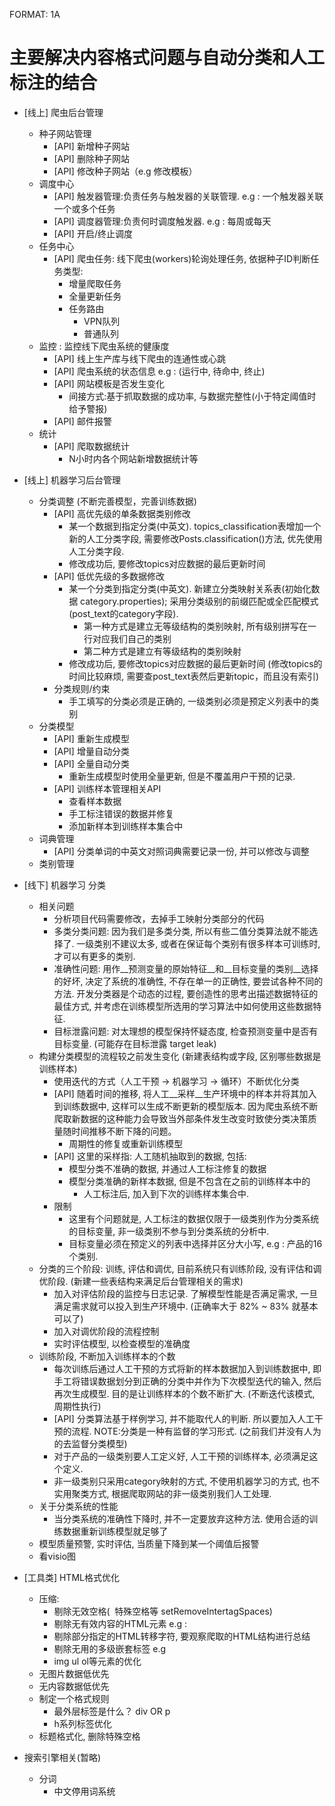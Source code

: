 FORMAT: 1A

# 主要解决内容格式问题与自动分类和人工标注的结合

+ [线上] 爬虫后台管理
    + 种子网站管理
        + [API] 新增种子网站
        + [API] 删除种子网站
        + [API] 修改种子网站（e.g 修改模板）
    + 调度中心 
        + [API] 触发器管理:负责任务与触发器的关联管理. e.g : 一个触发器关联一个或多个任务
        + [API] 调度器管理:负责何时调度触发器. e.g : 每周或每天
        + [API] 开启/终止调度
    + 任务中心
        + [API] 爬虫任务: 线下爬虫(workers)轮询处理任务, 依据种子ID判断任务类型:
            + 增量爬取任务
            + 全量更新任务
            + 任务路由
                + VPN队列
                + 普通队列
    + 监控 : 监控线下爬虫系统的健康度
        + [API] 线上生产库与线下爬虫的连通性或心跳
        + [API] 爬虫系统的状态信息 e.g : (运行中, 待命中, 终止)
        + [API] 网站模板是否发生变化
            + 间接方式:基于抓取数据的成功率, 与数据完整性(小于特定阈值时给予警报)
        + [API] 邮件报警
    + 统计
        + [API] 爬取数据统计
            + N小时内各个网站新增数据统计等
    
+ [线上] 机器学习后台管理
    + 分类调整 (不断完善模型，完善训练数据)
        + [API] 高优先级的单条数据类别修改
            + 某一个数据到指定分类(中英文). topics_classification表增加一个新的人工分类字段, 需要修改Posts.classification()方法, 优先使用人工分类字段.
            + 修改成功后, 要修改topics对应数据的最后更新时间
        + [API] 低优先级的多数据修改 
            + 某一个分类到指定分类(中英文). 新建立分类映射关系表(初始化数据 category.properties); 采用分类级别的前缀匹配或全匹配模式(post_text的category字段).
                + 第一种方式是建立无等级结构的类别映射, 所有级别拼写在一行对应我们自己的类别
                + 第二种方式是建立有等级结构的类别映射
            + 修改成功后, 要修改topics对应数据的最后更新时间 (修改topics的时间比较麻烦, 需要查post_text表然后更新topic，而且没有索引)
        + 分类规则/约束
            + 手工填写的分类必须是正确的, 一级类别必须是预定义列表中的类别
    + 分类模型
        + [API] 重新生成模型
        + [API] 增量自动分类 
        + [API] 全量自动分类 
            + 重新生成模型时使用全量更新, 但是不覆盖用户干预的记录.
        + [API] 训练样本管理相关API
            + 查看样本数据
            + 手工标注错误的数据并修复
            + 添加新样本到训练样本集合中
    + 词典管理
        + [API] 分类单词的中英文对照词典需要记录一份, 并可以修改与调整
    + 类别管理

+ [线下] 机器学习 分类
    + 相关问题
        + 分析项目代码需要修改，去掉手工映射分类部分的代码
        + 多类分类问题: 因为我们是多类分类, 所以有些二值分类算法就不能选择了. 一级类别不建议太多, 或者在保证每个类别有很多样本可训练时, 才可以有更多的类别.
        + 准确性问题: 用作__预测变量的原始特征__和__目标变量的类别__选择的好坏, 决定了系统的准确性, 不存在单一的正确性, 要尝试各种不同的方法. 开发分类器是个动态的过程, 要创造性的思考出描述数据特征的最佳方式, 并考虑在训练模型所选用的学习算法中如何使用这些数据特征.
        + 目标泄露问题: 对太理想的模型保持怀疑态度, 检查预测变量中是否有目标变量. (可能存在目标泄露 target leak)
    + 构建分类模型的流程较之前发生变化 (新建表结构或字段, 区别哪些数据是训练样本)
        + 使用迭代的方式（人工干预 -> 机器学习 -> 循环）不断优化分类
        + [API] 随着时间的推移, 将人工__采样__生产环境中的样本并将其加入到训练数据中, 这样可以生成不断更新的模型版本. 因为爬虫系统不断爬取新数据的这种能力会导致当外部条件发生改变时致使分类决策质量随时间推移不断下降的问题。
            + 周期性的修复或重新训练模型
        + [API] 这里的采样指: 人工随机抽取到的数据, 包括:
            + 模型分类不准确的数据, 并通过人工标注修复的数据
            + 模型分类准确的新样本数据, 但是不包含在之前的训练样本中的
                + 人工标注后, 加入到下次的训练样本集合中.
        + 限制
            + 这里有个问题就是, 人工标注的数据仅限于一级类别作为分类系统的目标变量, 非一级类别不参与到分类系统的分析中.
            + 目标变量必须在预定义的列表中选择并区分大小写, e.g : 产品的16个类别.
    + 分类的三个阶段: 训练, 评估和调优, 目前系统只有训练阶段, 没有评估和调优阶段. (新建一些表结构来满足后台管理相关的需求)
        + 加入对评估阶段的监控与日志记录. 了解模型性能是否满足需求, 一旦满足需求就可以投入到生产环境中. (正确率大于 82% ~ 83% 就基本可以了) 
        + 加入对调优阶段的流程控制
        + 实时评估模型, 以检查模型的准确度
    + 训练阶段, 不断加入训练样本的个数
        + 每次训练后通过人工干预的方式将新的样本数据加入到训练数据中, 即手工将错误数据划分到正确的分类中并作为下次模型迭代的输入, 然后再次生成模型. 目的是让训练样本的个数不断扩大. (不断迭代该模式, 周期性执行)
        + [API] 分类算法基于样例学习, 并不能取代人的判断. 所以要加入人工干预的流程. NOTE:分类是一种有监督的学习形式. (之前我们并没有人为的去监督分类模型)
        + 对于产品的一级类别要人工定义好, 人工干预的训练样本, 必须满足这个定义.
        + 非一级类别只采用category映射的方式, 不使用机器学习的方式, 也不实用聚类方式, 根据爬取网站的非一级类别我们人工处理.
    + 关于分类系统的性能
        + 当分类系统的准确性下降时, 并不一定要放弃这种方法. 使用合适的训练数据重新训练模型就足够了
    + 模型质量预警, 实时评估, 当质量下降到某一个阈值后报警
    + 看visio图

+ [工具类] HTML格式优化
    + 压缩:
        + 剔除无效空格(&nbsp; 特殊空格等 setRemoveIntertagSpaces)
        + 剔除无有效内容的HTML元素 e.g : 
        + 剔除部分指定的HTML转移字符, 要观察爬取的HTML结构进行总结
        + 剔除无用的多级嵌套标签 e.g 
        + img ul ol等元素的优化
    + 无图片数据低优先
    + 无内容数据低优先
    + 制定一个格式规则
        + 最外层标签是什么？ div OR p
        + h系列标签优化
    + 标题格式化, 删除特殊空格

+ 搜索引擎相关(暂略)
    + 分词
        + 中文停用词系统
